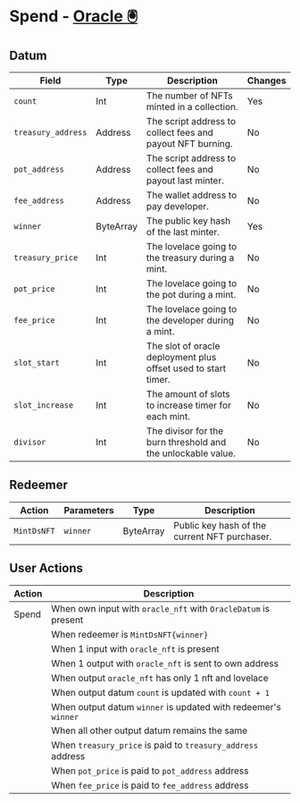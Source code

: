 # Spend - [Oracle 🖲️](../../validators/oracle.ak)

## Datum

| Field              | Type      | Description                                                    | Changes |
| ------------------ | --------- | -------------------------------------------------------------- | ------- |
| `count`            | Int       | The number of NFTs minted in a collection.                     | Yes     |
| `treasury_address` | Address   | The script address to collect fees and payout NFT burning.     | No      |
| `pot_address`      | Address   | The script address to collect fees and payout last minter.     | No      |
| `fee_address`      | Address   | The wallet address to pay developer.                           | No      |
| `winner`           | ByteArray | The public key hash of the last minter.                        | Yes     |
| `treasury_price`   | Int       | The lovelace going to the treasury during a mint.              | No      |
| `pot_price`        | Int       | The lovelace going to the pot during a mint.                   | No      |
| `fee_price`        | Int       | The lovelace going to the developer during a mint.             | No      |
| `slot_start`       | Int       | The slot of oracle deployment plus offset used to start timer. | No      |
| `slot_increase`    | Int       | The amount of slots to increase timer for each mint.           | No      |
| `divisor`          | Int       | The divisor for the burn threshold and the unlockable value.   | No      |

## Redeemer

| Action      | Parameters | Type      | Description                                   |
| ----------- | ---------- | --------- | --------------------------------------------- |
| `MintDsNFT` | `winner`   | ByteArray | Public key hash of the current NFT purchaser. |

## User Actions

| Action | Description                                                    |
| ------ | -------------------------------------------------------------- |
| Spend  | When own input with `oracle_nft` with `OracleDatum` is present |
|        | When redeemer is `MintDsNFT{winner}`                           |
|        | When 1 input with `oracle_nft` is present                      |
|        | When 1 output with `oracle_nft` is sent to own address         |
|        | When output `oracle_nft` has only 1 nft and lovelace           |
|        | When output datum `count` is updated with `count + 1`          |
|        | When output datum `winner` is updated with redeemer's `winner` |
|        | When all other output datum remains the same                   |
|        | When `treasury_price` is paid to `treasury_address` address    |
|        | When `pot_price` is paid to `pot_address` address              |
|        | When `fee_price` is paid to `fee_address` address              |
